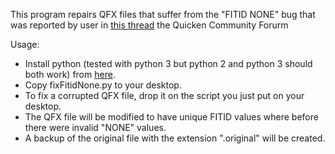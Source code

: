 This program repairs QFX files that suffer from the "FITID NONE" bug that was reported by user in [this thread][1] the Quicken Community Forurm

Usage:

* Install python (tested with python 3 but python 2 and python 3 should both work) from [here][2].
* Copy fixFitidNone.py to your desktop.
* To fix a corrupted QFX file, drop it on the script you just put on your desktop.
* The QFX file will be modified to have unique FITID values where before there were invalid "NONE" values.
* A backup of the original file with the extension ".original" will be created.

[1]: https://community.quicken.com/discussion/7838358/cannot-download-transactions-from-chase-bank/p1
[2]: https://www.python.org/
